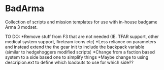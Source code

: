 # BadArma
Collection of scripts and mission templates for use with in-house badgame Arma 3 modset.

TO DO:
  *Remove stuff from F3 that are not needed (IE. TFAR support, other medical system support, fireteam icons etc)
  *Less reliance on parameters and instead extend the the gear init to include the backpack variable (similar to   hedgehoggers modified scripts)
  *Change from a faction based system to a side based one to simplify things
  *Maybe change to using descripion.ext to define which loadouts to use for which side??

